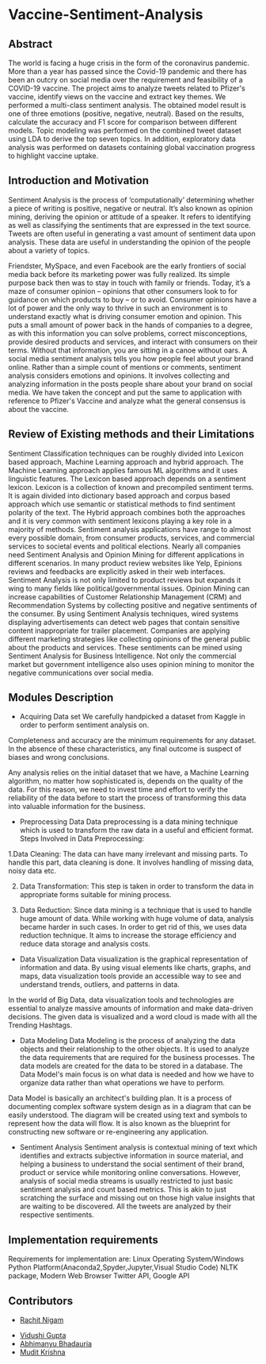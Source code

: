 # Vaccine-Sentiment-Analysis
## Abstract
The world is facing a huge crisis in the form of the coronavirus pandemic. More than a year has passed since the Covid-19 pandemic and there has been an outcry on social media over the requirement and feasibility of a COVID-19 vaccine. The project aims to analyze tweets related to Pfizer's vaccine, identify views on the vaccine and extract key themes. We performed a multi-class sentiment analysis. The obtained model result is one of three emotions (positive, negative, neutral). Based on the results, calculate the accuracy and F1 score for comparison between different models. Topic modeling was performed on the combined tweet dataset using LDA to derive the top seven topics. In addition, exploratory data analysis was performed on datasets containing global vaccination progress to highlight vaccine uptake.


## Introduction and Motivation
Sentiment Analysis is the process of ‘computationally’ determining whether a piece of writing is positive, negative or neutral. It’s also known as opinion mining, deriving the opinion or attitude of a speaker. It refers to identifying as well as classifying the sentiments that are expressed in the text source. Tweets are often useful in generating a vast amount of sentiment data upon analysis. These data are useful in understanding the opinion of the people about a variety of topics.

Friendster, MySpace, and even Facebook are the early frontiers of social media back before its marketing power was fully realized. Its simple purpose back then was to stay in touch with family or friends. Today, it’s a maze of consumer opinion – opinions that other consumers look to for guidance on which products to buy – or to avoid.
Consumer opinions have a lot of power and the only way to thrive in such an environment is to understand exactly what is driving consumer emotion and opinion.
This puts a small amount of power back in the hands of companies to a degree, as with this information you can solve problems, correct misconceptions, provide desired products and services, and interact with consumers on their terms. Without that information, you are sitting in a canoe without oars.
A social media sentiment analysis tells you how people feel about your brand online. Rather than a simple count of mentions or comments, sentiment analysis considers emotions and opinions. It involves collecting and analyzing information in the posts people share about your brand on social media. We have taken the concept and put the same to application with reference to Pfizer's Vaccine and analyze what the general consensus is about the vaccine. 

## Review of Existing methods and their Limitations
Sentiment Classification techniques can be roughly divided into Lexicon based approach, Machine Learning approach and hybrid approach. The Machine Learning approach applies famous ML algorithms and it uses linguistic features. The Lexicon based approach depends on a sentiment lexicon. Lexicon is a collection of known and precompiled sentiment terms. It is again divided into dictionary based approach and corpus based approach which use semantic or statistical methods to find sentiment polarity of the text. The Hybrid approach combines both the approaches and it is very common with sentiment lexicons playing a key role in a majority of methods. 
Sentiment analysis applications have range to almost every possible domain, from consumer products, services, and commercial services to societal events and political elections. Nearly all companies need Sentiment Analysis and Opinion Mining for different applications in different scenarios. In many product review websites like Yelp, Epinions reviews and feedbacks are explicitly asked in their web interfaces. Sentiment Analysis is not only limited to product reviews but expands it wing to many fields like political/governmental issues. Opinion Mining can increase capabilities of Customer Relationship Management (CRM) and Recommendation Systems by collecting positive and negative sentiments of the consumer. By using Sentiment Analysis techniques, wired systems displaying advertisements can detect web pages that contain sensitive content inappropriate for trailer placement. Companies are applying different marketing strategies like collecting opinions of the general public about the products and services. These sentiments can be mined using Sentiment Analysis for Business Intelligence. Not only the commercial market but government intelligence also uses opinion mining to monitor the negative communications over social media.

## Modules Description
- Acquiring Data set
We carefully handpicked a dataset from Kaggle in order to perform sentiment analysis on.

Completeness and accuracy are the minimum requirements for any dataset. In the absence of these characteristics, any final outcome is suspect of biases and wrong conclusions.

Any analysis relies on the initial dataset that we have, a Machine Learning algorithm, no matter how sophisticated is, depends on the quality of the data. For this reason, we need to invest time and effort to verify the reliability of the data before to start the process of transforming this data into valuable information for the business.


- Preprocessing Data
Data preprocessing is a data mining technique which is used to transform the raw data in a useful and efficient format. 
           Steps Involved in Data Preprocessing: 

1.Data Cleaning: 
The data can have many irrelevant and missing parts. To handle this part, data cleaning is done. It involves handling of missing data, noisy data etc. 

2. Data Transformation: 
This step is taken in order to transform the data in appropriate forms suitable for mining process. 

3. Data Reduction: 
Since data mining is a technique that is used to handle huge amount of data. While working with huge volume of data, analysis became harder in such cases. In order to get rid of this, we uses data reduction technique. It aims to increase the storage efficiency and reduce data storage and analysis costs. 

- Data Visualization
Data visualization is the graphical representation of information and data. By using visual elements like charts, graphs, and maps, data visualization tools provide an accessible way to see and understand trends, outliers, and patterns in data.

In the world of Big Data, data visualization tools and technologies are essential to analyze massive amounts of information and make data-driven decisions. The given data is visualized and a word cloud is made with all the Trending Hashtags.

- Data Modeling
Data Modeling is the process of analyzing the data objects and their relationship to the other objects. It is used to analyze the data requirements that are required for the business processes. The data models are created for the data to be stored in a database. The Data Model's main focus is on what data is needed and how we have to organize data rather than what operations we have to perform.

Data Model is basically an architect's building plan. It is a process of documenting complex software system design as in a diagram that can be easily understood. The diagram will be created using text and symbols to represent how the data will flow. It is also known as the blueprint for constructing new software or re-engineering any application.

- Sentiment Analysis
Sentiment analysis is contextual mining of text which identifies and extracts subjective information in source material, and helping a business to understand the social sentiment of their brand, product or service while monitoring online conversations. However, analysis of social media streams is usually restricted to just basic sentiment analysis and count based metrics. This is akin to just scratching the surface and missing out on those high value insights that are waiting to be discovered. All the tweets are analyzed by their respective sentiments.

## Implementation requirements

Requirements for implementation are:
Linux Operating System/Windows
Python Platform(Anaconda2,Spyder,Jupyter,Visual Studio Code)
NLTK package,
Modern Web Browser
Twitter API, Google API

## Contributors
- [Rachit Nigam](https://github.com/Rachit747)
* [Vidushi Gupta](https://github.com/Vidushi-Gupta)
* [Abhimanyu Bhadauria](https://github.com/Mnayu)
* [Mudit Krishna](https://github.com/mewdit)

